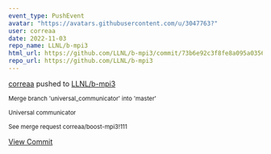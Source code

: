 ```yaml
---
event_type: PushEvent
avatar: "https://avatars.githubusercontent.com/u/3047763?"
user: correaa
date: 2022-11-03
repo_name: LLNL/b-mpi3
html_url: https://github.com/LLNL/b-mpi3/commit/73b6e92c3f8fe8a095a0356223820b107a9fd241
repo_url: https://github.com/LLNL/b-mpi3
---
```


<a href='https://github.com/correaa' target='_blank'>correaa</a> pushed to <a href='https://github.com/LLNL/b-mpi3' target='_blank'>LLNL/b-mpi3</a>

<small>Merge branch 'universal_communicator' into 'master'

Universal communicator

See merge request correaa/boost-mpi3!111</small>

<a href='https://github.com/LLNL/b-mpi3/commit/73b6e92c3f8fe8a095a0356223820b107a9fd241' target='_blank'>View Commit</a>